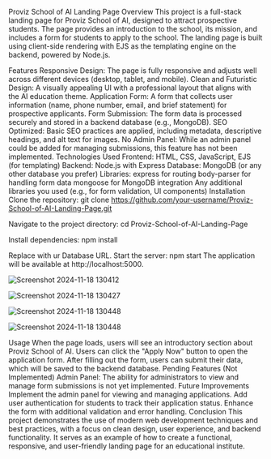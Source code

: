 Proviz School of AI Landing Page
Overview
This project is a full-stack landing page for Proviz School of AI, designed to attract prospective students. The page provides an introduction to the school, its mission, and includes a form for students to apply to the school. The landing page is built using client-side rendering with EJS as the templating engine on the backend, powered by Node.js.

Features
Responsive Design: The page is fully responsive and adjusts well across different devices (desktop, tablet, and mobile).
Clean and Futuristic Design: A visually appealing UI with a professional layout that aligns with the AI education theme.
Application Form: A form that collects user information (name, phone number, email, and brief statement) for prospective applicants.
Form Submission: The form data is processed securely and stored in a backend database (e.g., MongoDB).
SEO Optimized: Basic SEO practices are applied, including metadata, descriptive headings, and alt text for images.
No Admin Panel: While an admin panel could be added for managing submissions, this feature has not been implemented.
Technologies Used
Frontend: HTML, CSS, JavaScript, EJS (for templating)
Backend: Node.js with Express
Database: MongoDB (or any other database you prefer)
Libraries:
express for routing
body-parser for handling form data
mongoose for MongoDB integration
Any additional libraries you used (e.g., for form validation, UI components)
Installation
Clone the repository:
git clone https://github.com/your-username/Proviz-School-of-AI-Landing-Page.git

Navigate to the project directory:
cd Proviz-School-of-AI-Landing-Page

Install dependencies:
npm install

Replace with ur Database URL.
Start the server:
npm start
The application will be available at http://localhost:5000.

![Screenshot 2024-11-18 130412](https://github.com/user-attachments/assets/55fc3104-7c1c-4d6f-bb16-523a6265b94f)

![Screenshot 2024-11-18 130427](https://github.com/user-attachments/assets/9777ce66-ce44-47c3-b9ff-c37205c042e8)

![Screenshot 2024-11-18 130448](https://github.com/user-attachments/assets/1fd6dbfa-507a-417c-a8e8-458909bdca7c)

![Screenshot 2024-11-18 130448](https://github.com/user-attachments/assets/3198b8b7-f1a7-4a7a-b802-035333f09215)








Usage
When the page loads, users will see an introductory section about Proviz School of AI.
Users can click the "Apply Now" button to open the application form.
After filling out the form, users can submit their data, which will be saved to the backend database.
Pending Features (Not Implemented)
Admin Panel: The ability for administrators to view and manage form submissions is not yet implemented.
Future Improvements
Implement the admin panel for viewing and managing applications.
Add user authentication for students to track their application status.
Enhance the form with additional validation and error handling.
Conclusion
This project demonstrates the use of modern web development techniques and best practices, with a focus on clean design, user experience, and backend functionality. It serves as an example of how to create a functional, responsive, and user-friendly landing page for an educational institute.

